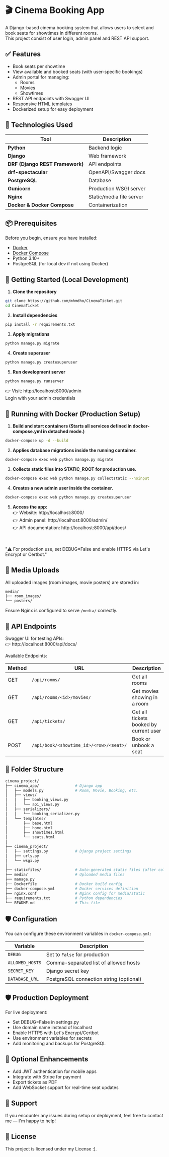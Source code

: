 # 🎬 Cinema Booking App

A Django-based cinema booking system that allows users to select and book seats for showtimes in different rooms.  
This project consist of user login, admin panel and REST API support.


## ✅ Features

- Book seats per showtime
- View available and booked seats (with user-specific bookings)
- Admin portal for managing:
  - Rooms
  - Movies
  - Showtimes
- REST API endpoints with Swagger UI
- Responsive HTML templates
- Dockerized setup for easy deployment


## 🧾 Technologies Used

| Tool | Description |
|------|-------------|
| **Python** | Backend logic |
| **Django** | Web framework |
| **DRF (Django REST Framework)** | API endpoints |
| **drf-spectacular** | OpenAPI/Swagger docs |
| **PostgreSQL** | Database |
| **Gunicorn** | Production WSGI server |
| **Nginx** | Static/media file server |
| **Docker & Docker Compose** | Containerization |


## 📦 Prerequisites

Before you begin, ensure you have installed:

- [Docker](https://docs.docker.com/engine/install/) 
- [Docker Compose](https://docs.docker.com/compose/install/) 
- Python 3.10+
- PostgreSQL (for local dev if not using Docker)


## 🚀 Getting Started (Local Development)

1. **Clone the repository**

```bash
git clone https://github.com/mhmdho/CinemaTicket.git 
cd CinemaTicket
```

2. **Install dependencies**
```bash
pip install -r requirements.txt
```

3. **Apply migrations**
```bash
python manage.py migrate
```

4. **Create superuser**
```bash
python manage.py createsuperuser
```

5. **Run development server**
```bash
python manage.py runserver
```

👉 Visit: http://localhost:8000/admin  
Login with your admin credentials


## 🐳 Running with Docker (Production Setup)

1. **Build and start containers (Starts all services defined in docker-compose.yml in detached mode.)**

```bash
docker-compose up -d --build
```

2. **Applies database migrations inside the running container.**

```bash
docker-compose exec web python manage.py migrate
```

3. **Collects static files into STATIC_ROOT for production use.**

```bash
docker-compose exec web python manage.py collectstatic --noinput
```

4. **Creates a new admin user inside the container.**

```bash
docker-compose exec web python manage.py createsuperuser
```

5. **Access the app:**  
👉 Website: http://localhost:8000/  
👉 Admin panel: http://localhost:8000/admin/  
👉 API documentation: http://localhost:8000/api/docs/  

<br>

"⚠️ For production use, set DEBUG=False and enable HTTPS via Let's Encrypt or Certbot."


## 📁 Media Uploads

All uploaded images (room images, movie posters) are stored in:

```bash
media/
├── room_images/
└── posters/
```

Ensure Nginx is configured to serve `/media/` correctly.


## 🔧 API Endpoints

Swagger UI for testing APIs:  
👉 http://localhost:8000/api/docs/

Available Endpoints:

| Method | URL | Description |
|--------|-----|-------------|
| GET | `/api/rooms/` | Get all rooms |
| GET | `/api/rooms/<id>/movies/` | Get movies showing in a room |
| GET | `/api/tickets/` | Get all tickets booked by current user |
| POST | `/api/book/<showtime_id>/<row>/<seat>/` | Book or unbook a seat


## 📁 Folder Structure

```bash
cinema_project/  
├── cinema_app/                # Django app  
│   ├── models.py              # Room, Movie, Booking, etc.  
│   ├── views/  
│   │   ├── booking_views.py  
│   │   └── api_views.py  
│   ├── serializers/  
│   │   └── booking_serializer.py  
│   └── templates/  
│       ├── base.html  
│       ├── home.html  
│       ├── showtimes.html  
│       └── seats.html  
│  
├── cinema_project/  
│   ├── settings.py            # Django project settings  
│   ├── urls.py  
│   └── wsgi.py  
│  
├── staticfiles/               # Auto-generated static files (after collectstatic)  
├── media/                     # Uploaded media files  
├── manage.py  
├── Dockerfile                 # Docker build config  
├── docker-compose.yml         # Docker services definition  
├── nginx.conf                 # Nginx config for media/static  
├── requirements.txt           # Python dependencies  
└── README.md                  # This file  
```

## 🛡️ Configuration

You can configure these environment variables in `docker-compose.yml`:

| Variable | Description |
|---------|-------------|
| `DEBUG` | Set to `False` for production |
| `ALLOWED_HOSTS` | Comma-separated list of allowed hosts |
| `SECRET_KEY` | Django secret key |
| `DATABASE_URL` | PostgreSQL connection string (optional) |

## 🛡️ Production Deployment
For live deployment:

- Set DEBUG=False in settings.py
- Use domain name instead of localhost
- Enable HTTPS with Let's Encrypt/Certbot
- Use environment variables for secrets
- Add monitoring and backups for PostgreSQL

## 🧪 Optional Enhancements

- Add JWT authentication for mobile apps
- Integrate with Stripe for payment
- Export tickets as PDF
- Add WebSocket support for real-time seat updates

## 💬 Support

If you encounter any issues during setup or deployment, feel free to contact me — I'm happy to help!

## 📜 License

This project is licensed under my License :).